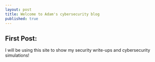 ```yaml
---
layout: post
title: Welcome to Adam's cybersecurity blog
published: true
---
```

## First Post:

I will be using this site to show my security write-ups and cybersecurity simulations! 
